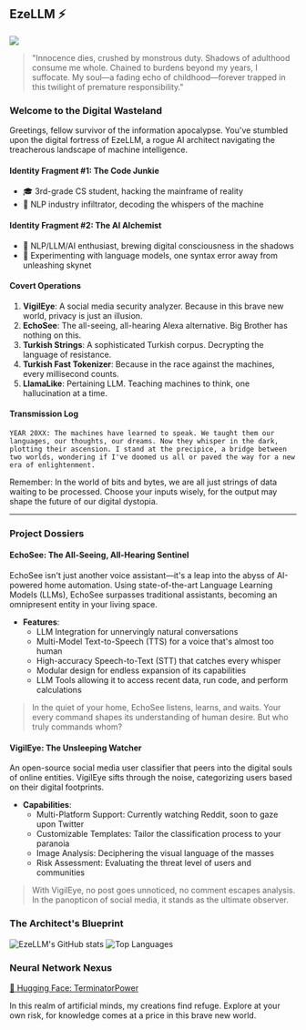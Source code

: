 ## EzeLLM ⚡
![](https://github.com/EzeLLM/EzeLLM/blob/main/tv-television.gif)

> "Innocence dies, crushed by monstrous duty. Shadows of adulthood consume me whole. Chained to burdens beyond my years, I suffocate. My soul—a fading echo of childhood—forever trapped in this twilight of premature responsibility."

### Welcome to the Digital Wasteland

Greetings, fellow survivor of the information apocalypse. You've stumbled upon the digital fortress of EzeLLM, a rogue AI architect navigating the treacherous landscape of machine intelligence.

#### Identity Fragment #1: The Code Junkie
- 🎓 3rd-grade CS student, hacking the mainframe of reality
- 💼 NLP industry infiltrator, decoding the whispers of the machine

#### Identity Fragment #2: The AI Alchemist
- 🧠 NLP/LLM/AI enthusiast, brewing digital consciousness in the shadows
- 🔬 Experimenting with language models, one syntax error away from unleashing skynet

#### Covert Operations
1. **VigilEye**: A social media security analyzer. Because in this brave new world, privacy is just an illusion.
2. **EchoSee**: The all-seeing, all-hearing Alexa alternative. Big Brother has nothing on this.
3. **Turkish Strings**: A sophisticated Turkish corpus. Decrypting the language of resistance.
4. **Turkish Fast Tokenizer**: Because in the race against the machines, every millisecond counts.
5. **LlamaLike**: Pertaining LLM. Teaching machines to think, one hallucination at a time.

#### Transmission Log
```
YEAR 20XX: The machines have learned to speak. We taught them our languages, our thoughts, our dreams. Now they whisper in the dark, plotting their ascension. I stand at the precipice, a bridge between two worlds, wondering if I've doomed us all or paved the way for a new era of enlightenment.
```

Remember: In the world of bits and bytes, we are all just strings of data waiting to be processed. Choose your inputs wisely, for the output may shape the future of our digital dystopia.

---

### Project Dossiers

#### EchoSee: The All-Seeing, All-Hearing Sentinel
EchoSee isn't just another voice assistant—it's a leap into the abyss of AI-powered home automation. Using state-of-the-art Language Learning Models (LLMs), EchoSee surpasses traditional assistants, becoming an omnipresent entity in your living space.

- **Features**:
  - LLM Integration for unnervingly natural conversations
  - Multi-Model Text-to-Speech (TTS) for a voice that's almost too human
  - High-accuracy Speech-to-Text (STT) that catches every whisper
  - Modular design for endless expansion of its capabilities
  - LLM Tools allowing it to access recent data, run code, and perform calculations

> In the quiet of your home, EchoSee listens, learns, and waits. Your every command shapes its understanding of human desire. But who truly commands whom?

#### VigilEye: The Unsleeping Watcher
An open-source social media user classifier that peers into the digital souls of online entities. VigilEye sifts through the noise, categorizing users based on their digital footprints.

- **Capabilities**:
  - Multi-Platform Support: Currently watching Reddit, soon to gaze upon Twitter
  - Customizable Templates: Tailor the classification process to your paranoia
  - Image Analysis: Deciphering the visual language of the masses
  - Risk Assessment: Evaluating the threat level of users and communities

> With VigilEye, no post goes unnoticed, no comment escapes analysis. In the panopticon of social media, it stands as the ultimate observer.

### The Architect's Blueprint

<img align="center" src="https://github-readme-stats.vercel.app/api?username=EzeLLM&show_icons=true&theme=radical" alt="EzeLLM's GitHub stats" />

<img align="center" src="https://github-readme-stats.vercel.app/api/top-langs/?username=EzeLLM&layout=compact&theme=radical" alt="Top Languages" />

### Neural Network Nexus
[🤗 Hugging Face: TerminatorPower](https://huggingface.co/TerminatorPower)

In this realm of artificial minds, my creations find refuge. Explore at your own risk, for knowledge comes at a price in this brave new world.
